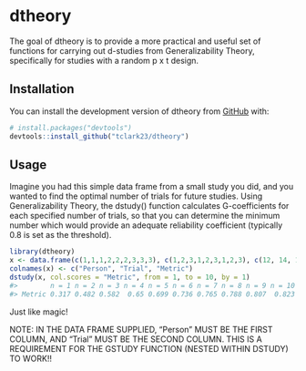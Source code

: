 
<!-- README.md is generated from README.Rmd. Please edit that file -->

# dtheory

<!-- badges: start -->
<!-- badges: end -->

The goal of dtheory is to provide a more practical and useful set of
functions for carrying out d-studies from Generalizability Theory,
specifically for studies with a random p x t design.

## Installation

You can install the development version of dtheory from
[GitHub](https://github.com/) with:

``` r
# install.packages("devtools")
devtools::install_github("tclark23/dtheory")
```

## Usage

Imagine you had this simple data frame from a small study you did, and
you wanted to find the optimal number of trials for future studies.
Using Generalizability Theory, the dstudy() function calculates
G-coefficients for each specified number of trials, so that you can
determine the minimum number which would provide an adequate reliability
coefficient (typically 0.8 is set as the threshold).

``` r
library(dtheory)
x <- data.frame(c(1,1,1,2,2,2,3,3,3), c(1,2,3,1,2,3,1,2,3), c(12, 14, 12, 22, 22, 19, 17, 22, 5))
colnames(x) <- c("Person", "Trial", "Metric")
dstudy(x, col.scores = "Metric", from = 1, to = 10, by = 1)
#>        n = 1 n = 2 n = 3 n = 4 n = 5 n = 6 n = 7 n = 8 n = 9 n = 10
#> Metric 0.317 0.482 0.582  0.65 0.699 0.736 0.765 0.788 0.807  0.823
```

Just like magic!

NOTE: IN THE DATA FRAME SUPPLIED, “Person” MUST BE THE FIRST COLUMN, AND
“Trial” MUST BE THE SECOND COLUMN. THIS IS A REQUIREMENT FOR THE GSTUDY
FUNCTION (NESTED WITHIN DSTUDY) TO WORK!!
